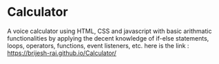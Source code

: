 # Calculator
A voice calculator using HTML, CSS and javascript with basic arithmatic functionalities by applying the decent knowledge of if-else statements, loops, operators, functions, event listeners, etc.
here is the link : https://brijesh-rai.github.io/Calculator/
